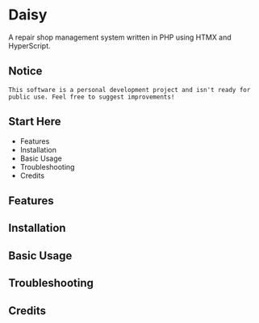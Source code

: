 # Daisy
A repair shop management system written in PHP using HTMX and HyperScript.

## Notice
```
This software is a personal development project and isn't ready for public use. Feel free to suggest improvements!
```

## Start Here
  - Features
  - Installation
  - Basic Usage
  - Troubleshooting
  - Credits

## Features

## Installation

## Basic Usage

## Troubleshooting

## Credits